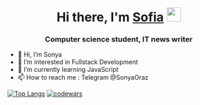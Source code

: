<h1 align="center">Hi there, I'm <a href="https://daniilshat.ru/" target="_blank">Sofia</a> 
<img src="https://github.com/blackcater/blackcater/raw/main/images/Hi.gif" height="32"/></h1>
<h3 align="center">Computer science student, IT news writer</h3>

- 👋 Hi, I’m Sonya
- 👀 I’m interested in Fullstack Development
- 🌱 I’m currently learning JavaScript
- 📫 How to reach me : Telegram @SonyaOraz

[![Top Langs](https://github-readme-stats.vercel.app/api/top-langs/?username=SonyaProjects&layout=compact)](https://github.com/anuraghazra/github-readme-stats)
[![codewars](https://www.codewars.com/users/username/badges/large)](https://www.codewars.com/users/username)   

